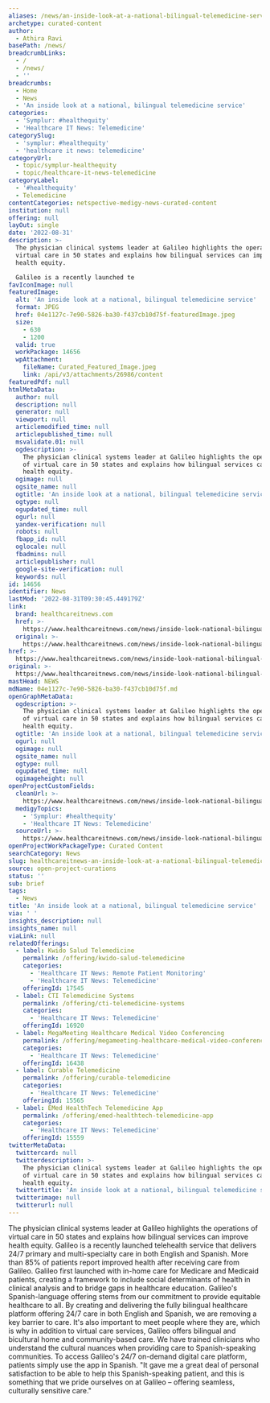 ```yaml
---
aliases: /news/an-inside-look-at-a-national-bilingual-telemedicine-service
archetype: curated-content
author:
  - Athira Ravi
basePath: /news/
breadcrumbLinks:
  - /
  - /news/
  - ''
breadcrumbs:
  - Home
  - News
  - 'An inside look at a national, bilingual telemedicine service'
categories:
  - 'Symplur: #healthequity'
  - 'Healthcare IT News: Telemedicine'
categorySlug:
  - 'symplur: #healthequity'
  - 'healthcare it news: telemedicine'
categoryUrl:
  - topic/symplur-healthequity
  - topic/healthcare-it-news-telemedicine
categoryLabel:
  - '#healthequity'
  - Telemedicine
contentCategories: netspective-medigy-news-curated-content
institution: null
offering: null
layOut: single
date: '2022-08-31'
description: >-
  The physician clinical systems leader at Galileo highlights the operations of
  virtual care in 50 states and explains how bilingual services can improve
  health equity.

  Galileo is a recently launched te
favIconImage: null
featuredImage:
  alt: 'An inside look at a national, bilingual telemedicine service'
  format: JPEG
  href: 04e1127c-7e90-5826-ba30-f437cb10d75f-featuredImage.jpeg
  size:
    - 630
    - 1200
  valid: true
  workPackage: 14656
  wpAttachment:
    fileName: Curated_Featured_Image.jpeg
    link: /api/v3/attachments/26986/content
featuredPdf: null
htmlMetaData:
  author: null
  description: null
  generator: null
  viewport: null
  articlemodified_time: null
  articlepublished_time: null
  msvalidate.01: null
  ogdescription: >-
    The physician clinical systems leader at Galileo highlights the operations
    of virtual care in 50 states and explains how bilingual services can improve
    health equity.
  ogimage: null
  ogsite_name: null
  ogtitle: 'An inside look at a national, bilingual telemedicine service'
  ogtype: null
  ogupdated_time: null
  ogurl: null
  yandex-verification: null
  robots: null
  fbapp_id: null
  oglocale: null
  fbadmins: null
  articlepublisher: null
  google-site-verification: null
  keywords: null
id: 14656
identifier: News
lastMod: '2022-08-31T09:30:45.449179Z'
link:
  brand: healthcareitnews.com
  href: >-
    https://www.healthcareitnews.com/news/inside-look-national-bilingual-telemedicine-service
  original: >-
    https://www.healthcareitnews.com/news/inside-look-national-bilingual-telemedicine-service
href: >-
  https://www.healthcareitnews.com/news/inside-look-national-bilingual-telemedicine-service
original: >-
  https://www.healthcareitnews.com/news/inside-look-national-bilingual-telemedicine-service
mastHead: NEWS
mdName: 04e1127c-7e90-5826-ba30-f437cb10d75f.md
openGraphMetaData:
  ogdescription: >-
    The physician clinical systems leader at Galileo highlights the operations
    of virtual care in 50 states and explains how bilingual services can improve
    health equity.
  ogtitle: 'An inside look at a national, bilingual telemedicine service'
  ogurl: null
  ogimage: null
  ogsite_name: null
  ogtype: null
  ogupdated_time: null
  ogimageheight: null
openProjectCustomFields:
  cleanUrl: >-
    https://www.healthcareitnews.com/news/inside-look-national-bilingual-telemedicine-service
  medigyTopics:
    - 'Symplur: #healthequity'
    - 'Healthcare IT News: Telemedicine'
  sourceUrl: >-
    https://www.healthcareitnews.com/news/inside-look-national-bilingual-telemedicine-service
openProjectWorkPackageType: Curated Content
searchCategory: News
slug: healthcareitnews-an-inside-look-at-a-national-bilingual-telemedicine-service
source: open-project-curations
status: ''
sub: brief
tags:
  - News
title: 'An inside look at a national, bilingual telemedicine service'
via: ' '
insights_description: null
insights_name: null
viaLink: null
relatedOfferings:
  - label: Kwido Salud Telemedicine
    permalink: /offering/kwido-salud-telemedicine
    categories:
      - 'Healthcare IT News: Remote Patient Monitoring'
      - 'Healthcare IT News: Telemedicine'
    offeringId: 17545
  - label: CTI Telemedicine Systems
    permalink: /offering/cti-telemedicine-systems
    categories:
      - 'Healthcare IT News: Telemedicine'
    offeringId: 16920
  - label: MegaMeeting Healthcare Medical Video Conferencing
    permalink: /offering/megameeting-healthcare-medical-video-conferencing
    categories:
      - 'Healthcare IT News: Telemedicine'
    offeringId: 16438
  - label: Curable Telemedicine
    permalink: /offering/curable-telemedicine
    categories:
      - 'Healthcare IT News: Telemedicine'
    offeringId: 15565
  - label: EMed HealthTech Telemedicine App
    permalink: /offering/emed-healthtech-telemedicine-app
    categories:
      - 'Healthcare IT News: Telemedicine'
    offeringId: 15559
twitterMetaData:
  twittercard: null
  twitterdescription: >-
    The physician clinical systems leader at Galileo highlights the operations
    of virtual care in 50 states and explains how bilingual services can improve
    health equity.
  twittertitle: 'An inside look at a national, bilingual telemedicine service'
  twitterimage: null
  twitterurl: null
---
```

<p>The physician clinical systems leader at Galileo highlights the operations of virtual care in 50 states and explains how bilingual services can improve health equity.
Galileo is a recently launched telehealth service that delivers 24/7 primary and multi-specialty care in both English and Spanish.
More than 85% of patients report improved health after receiving care from Galileo.
Galileo first launched with in-home care for Medicare and Medicaid patients, creating a framework to include social determinants of health in clinical analysis and to bridge gaps in healthcare education.
 Galileo's Spanish-language offering stems from our commitment to provide equitable healthcare to all. By creating and delivering the fully bilingual healthcare platform offering 24/7 care in both English and Spanish, we are removing a key barrier to care.
It's also important to meet people where they are, which is why in addition to virtual care services, Galileo offers bilingual and bicultural home and community-based care.
We have trained clinicians who understand the cultural nuances when providing care to Spanish-speaking communities.
To access Galileo's 24/7 on-demand digital care platform, patients simply use the app in Spanish.
"It gave me a great deal of personal satisfaction to be able to help this Spanish-speaking patient, and this is something that we pride ourselves on at Galileo – offering seamless, culturally sensitive care."</p>